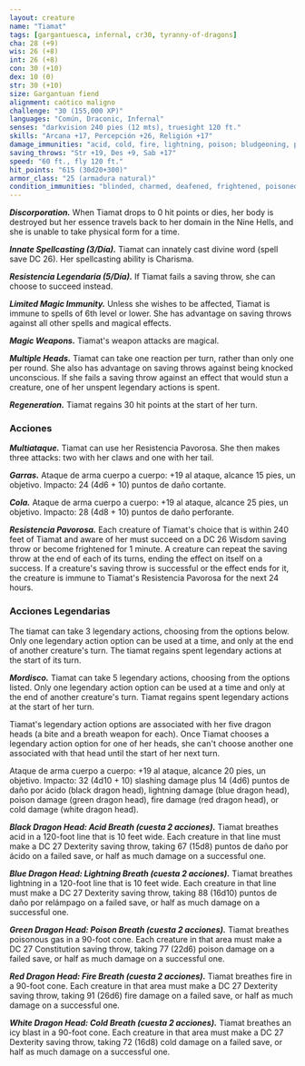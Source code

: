 ```yaml
---
layout: creature
name: "Tiamat"
tags: [gargantuesca, infernal, cr30, tyranny-of-dragons]
cha: 28 (+9)
wis: 26 (+8)
int: 26 (+8)
con: 30 (+10)
dex: 10 (0)
str: 30 (+10)
size: Gargantuan fiend
alignment: caótico maligno
challenge: "30 (155,000 XP)"
languages: "Común, Draconic, Infernal"
senses: "darkvision 240 pies (12 mts), truesight 120 ft."
skills: "Arcana +17, Percepción +26, Religión +17"
damage_immunities: "acid, cold, fire, lightning, poison; bludgeoning, piercing, and slashing damage from nonmagical weapons"
saving_throws: "Str +19, Des +9, Sab +17"
speed: "60 ft., fly 120 ft."
hit_points: "615 (30d20+300)"
armor_class: "25 (armadura natural)"
condition_immunities: "blinded, charmed, deafened, frightened, poisoned, stunned"
---
```


***Discorporation.*** When Tiamat drops to 0 hit points or dies, her body is destroyed but her essence travels back to her domain in the Nine Hells, and she is unable to take physical form for a time.

***Innate Spellcasting (3/Día).*** Tiamat can innately cast divine word (spell save DC 26). Her spellcasting ability is Charisma.

***Resistencia Legendaria (5/Día).*** If Tiamat fails a saving throw, she can choose to succeed instead.

***Limited Magic Immunity.*** Unless she wishes to be affected, Tiamat is immune to spells of 6th level or lower. She has advantage on saving throws against all other spells and magical effects.

***Magic Weapons.*** Tiamat's weapon attacks are magical.

***Multiple Heads.*** Tiamat can take one reaction per turn, rather than only one per round. She also has advantage on saving throws against being knocked unconscious. If she fails a saving throw against an effect that would stun a creature, one of her unspent legendary actions is spent.

***Regeneration.*** Tiamat regains 30 hit points at the start of her turn.

### Acciones

***Multiataque.*** Tiamat can use her Resistencia Pavorosa. She then makes three attacks: two with her claws and one with her tail.

***Garras.*** Ataque de arma cuerpo a cuerpo: +19 al ataque, alcance 15 pies, un objetivo. Impacto: 24 (4d6 + 10) puntos de daño cortante.

***Cola.*** Ataque de arma cuerpo a cuerpo: +19 al ataque, alcance 25 pies, un objetivo. Impacto: 28 (4d8 + 10) puntos de daño perforante.

***Resistencia Pavorosa.*** Each creature of Tiamat's choice that is within 240 feet of Tiamat and aware of her must succeed on a DC 26 Wisdom saving throw or become frightened for 1 minute. A creature can repeat the saving throw at the end of each of its turns, ending the effect on itself on a success. If a creature's saving throw is successful or the effect ends for it, the creature is immune to Tiamat's Resistencia Pavorosa for the next 24 hours.

### Acciones Legendarias

The tiamat can take 3 legendary actions, choosing from the options below. Only one legendary action option can be used at a time, and only at the end of another creature's turn. The tiamat regains spent legendary actions at the start of its turn.

***Mordisco.*** Tiamat can take 5 legendary actions, choosing from the options listed. Only one legendary action option can be used at a time and only at the end of another creature's turn. Tiamat regains spent legendary actions at the start of her turn.

Tiamat's legendary action options are associated with her five dragon heads (a bite and a breath weapon for each). Once Tiamat chooses a legendary action option for one of her heads, she can't choose another one associated with that head until the start of her next turn.

Ataque de arma cuerpo a cuerpo: +19 al ataque, alcance 20 pies, un objetivo. Impacto: 32 (4d10 + 10) slashing damage plus 14 (4d6) puntos de daño por ácido (black dragon head), lightning damage (blue dragon head), poison damage (green dragon head), fire damage (red dragon head), or cold damage (white dragon head).

***Black Dragon Head: Acid Breath (cuesta 2 acciones).*** Tiamat breathes acid in a 120-foot line that is 10 feet wide. Each creature in that line must make a DC 27 Dexterity saving throw, taking 67 (15d8) puntos de daño por ácido on a failed save, or half as much damage on a successful one.

***Blue Dragon Head: Lightning Breath (cuesta 2 acciones).*** Tiamat breathes lightning in a 120-foot line that is 10 feet wide. Each creature in that line must make a DC 27 Dexterity saving throw, taking 88 (16d10) puntos de daño por relámpago on a failed save, or half as much damage on a successful one.

***Green Dragon Head: Poison Breath (cuesta 2 acciones).*** Tiamat breathes poisonous gas in a 90-foot cone. Each creature in that area must make a DC 27 Constitution saving throw, taking 77 (22d6) poison damage on a failed save, or half as much damage on a successful one.

***Red Dragon Head: Fire Breath (cuesta 2 acciones).*** Tiamat breathes fire in a 90-foot cone. Each creature in that area must make a DC 27 Dexterity saving throw, taking 91 (26d6) fire damage on a failed save, or half as much damage on a successful one.

***White Dragon Head: Cold Breath (cuesta 2 acciones).*** Tiamat breathes an icy blast in a 90-foot cone. Each creature in that area must make a DC 27 Dexterity saving throw, taking 72 (16d8) cold damage on a failed save, or half as much damage on a successful one.